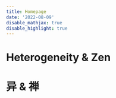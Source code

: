 ```yaml
---
title: Homepage
date: '2022-08-09'
disable_mathjax: true
disable_highlight: true
---
```


# Heterogeneity & Zen

# 异 & 禅
